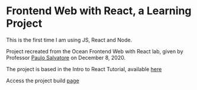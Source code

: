 # Frontend Web with React, a Learning Project
 
This is the first time I am using JS, React and Node.

 Project recreated from the Ocean Frontend Web with React lab, given by Professor <a href="https://github.com/paulosalvatore" target="_blank" rel="noopener noreferrer">Paulo Salvatore</a> on December 8, 2020.

 The project is based in the Intro to React Tutorial, available <a href="https://reactjs.org/tutorial/tutorial.html" target="_blank" rel="noopener noreferrer">here</a>
 
 Access the project build <a href="https://marcusviniciuslagana.github.io/frontend_react/build/">page</a>
